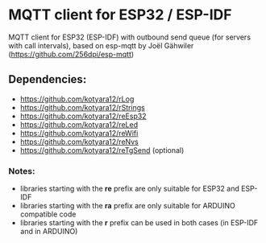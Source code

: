 # MQTT client for ESP32 / ESP-IDF

MQTT client for ESP32 (ESP-IDF) with outbound send queue (for servers with call intervals), based on esp-mqtt by Joël Gähwiler (https://github.com/256dpi/esp-mqtt)

## Dependencies:
  - https://github.com/kotyara12/rLog
  - https://github.com/kotyara12/rStrings
  - https://github.com/kotyara12/reEsp32
  - https://github.com/kotyara12/reLed
  - https://github.com/kotyara12/reWifi
  - https://github.com/kotyara12/reNvs
  - https://github.com/kotyara12/reTgSend (optional)

### Notes:
  - libraries starting with the <b>re</b> prefix are only suitable for ESP32 and ESP-IDF
  - libraries starting with the <b>ra</b> prefix are only suitable for ARDUINO compatible code
  - libraries starting with the <b>r</b> prefix can be used in both cases (in ESP-IDF and in ARDUINO)